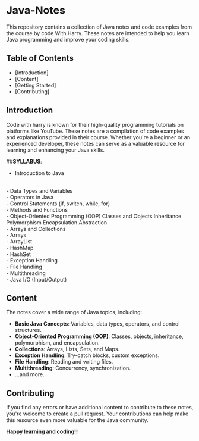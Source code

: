 # Java-Notes

This repository contains a collection of Java notes and code examples from the  course by code With Harry. These notes are intended to help you learn Java programming and improve your coding skills.

## Table of Contents

- [Introduction]
- [Content]
- [Getting Started]
- [Contributing]

## Introduction

Code with harry is known for their high-quality  programming tutorials on platforms like YouTube. These notes are a compilation of code examples and explanations provided in their course. Whether you're a beginner or an experienced developer, these notes can serve as a valuable resource for learning and enhancing your Java skills.

##**SYLLABUS**:
- Introduction to Java
<br>
- Data Types and Variables
<br>
- Operators in Java
<br>
- Control Statements (if, switch, while, for)
<br>
- Methods and Functions
<br>
- Object-Oriented Programming (OOP)
Classes and Objects
Inheritance
Polymorphism
Encapsulation
Abstraction
<br>
- Arrays and Collections
<br>
- Arrays
<br>
- ArrayList
<br>
- HashMap
<br>
- HashSet
<br>
- Exception Handling
<br>
- File Handling
<br>
- Multithreading
<br>
- Java I/O (Input/Output)

## Content

The notes cover a wide range of Java topics, including:

- **Basic Java Concepts**: Variables, data types, operators, and control structures.
- **Object-Oriented Programming (OOP)**: Classes, objects, inheritance, polymorphism, and encapsulation.
- **Collections**: Arrays, Lists, Sets, and Maps.
- **Exception Handling**: Try-catch blocks, custom exceptions.
- **File Handling**: Reading and writing files.
- **Multithreading**: Concurrency, synchronization.
- ...and more.

## Contributing

If you find any errors or have additional content to contribute to these notes, you're welcome to create a pull request. Your contributions can help make this resource even more valuable for the Java community.

**Happy learning and coding!!**

 
